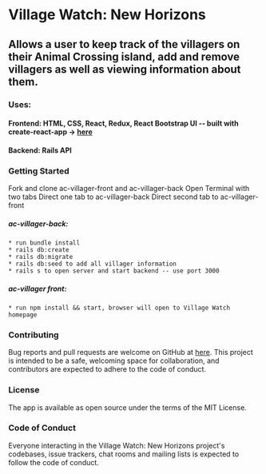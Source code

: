 # Village Watch: New Horizons
## Allows a user to keep track of the villagers on their Animal Crossing island, add and remove villagers as well as viewing information about them.

### Uses:

#### Frontend: HTML, CSS, React, Redux,  React Bootstrap UI -- built with create-react-app -> [here](https://github.com/ronniekram/ac-villager-front)
#### Backend: Rails API

### Getting Started
Fork and clone ac-villager-front and ac-villager-back
Open Terminal with two tabs
Direct one tab to ac-villager-back
Direct second tab to ac-villager-front
  ##### ac-villager-back: 
    * run bundle install
    * rails db:create
    * rails db:migrate
    * rails db:seed to add all villager information
    * rails s to open server and start backend -- use port 3000
  ##### ac-villager front:
    * run npm install && start, browser will open to Village Watch homepage


### Contributing
Bug reports and pull requests are welcome on GitHub at [here](https://github.com/ronnie-kram/ac-villager-front). This project is intended to be a safe, welcoming space for collaboration, and contributors are expected to adhere to the code of conduct.

### License
The app is available as open source under the terms of the MIT License.

### Code of Conduct
Everyone interacting in the Village Watch: New Horizons project's codebases, issue trackers, chat rooms and mailing lists is expected to follow the code of conduct.